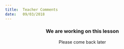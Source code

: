 ```yaml
---
title:  Teacher Comments
date:   09/03/2018
---
```


### <center>We are working on this lesson</center>
<center>Please come back later</center>